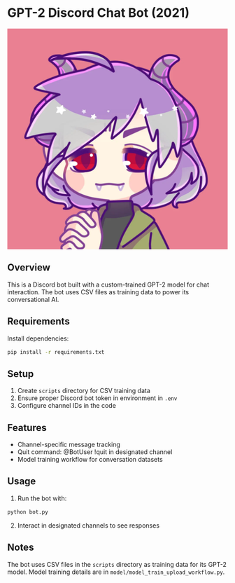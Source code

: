 # GPT-2 Discord Chat Bot (2021)

<img src="The_Child.webp" alt="Icon" style="display: block; margin: auto;" />

## Overview
This is a Discord bot built with a custom-trained GPT-2 model for chat interaction. The bot uses CSV files as training data to power its conversational AI.

## Requirements
Install dependencies:
```bash
pip install -r requirements.txt
```

## Setup
1. Create `scripts` directory for CSV training data
2. Ensure proper Discord bot token in environment in `.env`
3. Configure channel IDs in the code

## Features
- Channel-specific message tracking
- Quit command: @BotUser !quit in designated channel
- Model training workflow for conversation datasets

## Usage
1. Run the bot with:
```bash
python bot.py
```
2. Interact in designated channels to see responses

## Notes
The bot uses CSV files in the `scripts` directory as training data for its GPT-2 model. Model training details are in `model/model_train_upload_workflow.py`.